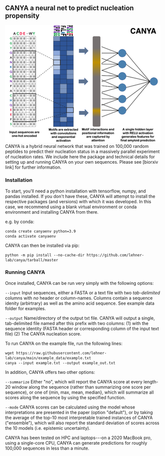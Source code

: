 ## CANYA a neural net to predict nucleation propensity
![Alt text](canyafig.png)
CANYA is a hybrid neural network that was trained on 100,000 random peptides to predict their nucleation status in a massively parallel experiment of nucleation rates. We include here the package and technical details for setting up and running CANYA on your own sequences. Please see [biorxiv link] for further information.

### Installation
To start, you'll need a python installation with tensorflow, numpy, and pandas installed. If you don't have these, CANYA will attempt to install the respective packages (and versions) with which it was developed. In this case, we recommend using a blank virtual environment or conda environment and installing CANYA from there.

e.g. by conda:
```
conda create canyaenv python=3.9
conda activate canyaenv
```

CANYA can then be installed via pip:
```
python -m pip install --no-cache-dir https://github.com/lehner-lab/canya/tarball/master
```

### Running CANYA

Once installed, CANYA can be run very simply with the following options:

```--input``` Input sequences, either a FASTA or a text file with two *tab-delimited* columns with *no* header or column-names. Columns contain a sequence idenity (arbirtrary) as well as the amino acid sequence. See example data folder for examples.

```--output``` Name/directory of the output txt file. CANYA will output a single, tab-delimited file named after this prefix with two columns: (1) with the sequence identity (FASTA header or corresponding column of the input text file) (2) The CANYA nucleation score.

To run CANYA on the example file, run the following lines:
```
wget https://raw.githubusercontent.com/lehner-lab/canya/main/example_data/example.txt
canya --input example.txt --output example_out.txt
```

In addition, CANYA offers two other options:

```--summarize``` Either "no", which will report the CANYA score at every length-20 window along the sequence (rather than summarizing one score per sequence), or one of \{min, max, mean, median\}, which will summarize all scores along the sequence by using the specified function.

```--mode``` CANYA scores can be calculated using the model whose interpretations are presented in the paper (option "default"), or by taking the average of the top-10 most interpretable trained instances of CANYA ("ensemble"), which will also report the standard deviation of scores across the 10 models (i.e. epistemic uncertainty). 



CANYA has been tested on HPC and laptops---on a 2020 MacBook pro, using a single-core CPU, CANYA can generate predictions for roughly 100,000 sequences in less than a minute.
